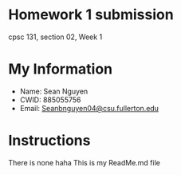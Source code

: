 # Homework 1 submission
cpsc 131, section 02, Week 1

# My Information

* Name: Sean Nguyen
* CWID: 885055756
* Email: Seanbnguyen04@csu.fullerton.edu

# Instructions 

There is none haha
This is my ReadMe.md file 
